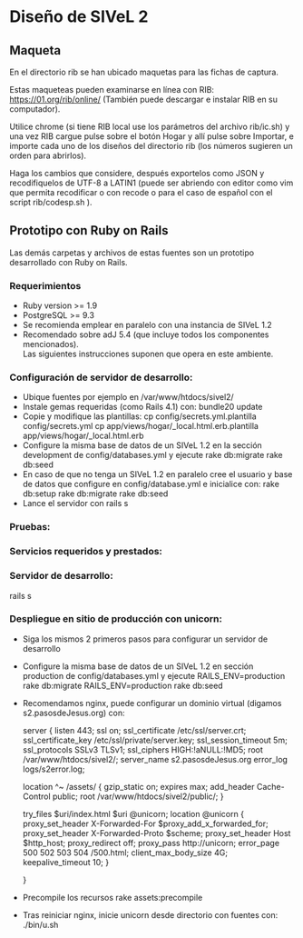 # Diseño de SIVeL 2

## Maqueta

En el directorio rib se han ubicado maquetas para las fichas de captura.  

Estas maqueteas pueden examinarse en línea con RIB: https://01.org/rib/online/
(También puede descargar e instalar RIB en su computador).  
 
Utilice chrome (si tiene RIB local use los parámetros del archivo rib/ic.sh) 
y una vez RIB cargue pulse sobre el botón Hogar y allí pulse sobre Importar, 
e importe cada uno de los diseños del directorio rib (los números
sugieren un orden para abrirlos).  

Haga los cambios que considere, después exportelos como JSON y recodifiquelos
de UTF-8 a LATIN1 (puede ser abriendo con editor como vim que permita 
recodificar o con recode o para el caso de español con el script 
rib/codesp.sh ).


## Prototipo con Ruby on Rails

Las demás carpetas y archivos de estas fuentes son un prototipo desarrollado 
con Ruby on Rails. 

### Requerimientos
* Ruby version >= 1.9
* PostgreSQL >= 9.3
* Se recomienda emplear en paralelo con una instancia de SIVeL 1.2 
* Recomendado sobre adJ 5.4 (que incluye todos los componentes mencionados).  
  Las siguientes instrucciones suponen que opera en este ambiente.

### Configuración de servidor de desarrollo:
* Ubique fuentes por ejemplo en /var/www/htdocs/sivel2/
* Instale gemas requeridas (como Rails 4.1) con:
  bundle20 update
* Copie y modifique las plantillas:
  cp config/secrets.yml.plantilla config/secrets.yml
  cp app/views/hogar/_local.html.erb.plantilla app/views/hogar/_local.html.erb
* Configure la misma base de datos de un SIVeL 1.2 en la sección development
  de config/databases.yml y ejecute
  rake db:migrate
  rake db:seed
* En caso de que no tenga un SIVeL 1.2 en paralelo cree el usuario y base
  de datos que configure en config/database.yml e inicialice con:
  rake db:setup
  rake db:migrate
  rake db:seed
* Lance el servidor con
  rails s

### Pruebas:

### Servicios requeridos y prestados:

### Servidor de desarrollo:
  rails s

### Despliegue en sitio de producción con unicorn:
* Siga los mismos 2 primeros pasos para configurar un servidor de desarrollo
* Configure la misma base de datos de un SIVeL 1.2 en sección production
  de config/databases.yml y ejecute
  RAILS_ENV=production rake db:migrate
  RAILS_ENV=production rake db:seed
* Recomendamos nginx, puede configurar un dominio virtual (digamos
  s2.pasosdeJesus.org) con:

  server {
    listen 443;
    ssl on;
    ssl_certificate /etc/ssl/server.crt;
    ssl_certificate_key /etc/ssl/private/server.key;
    ssl_session_timeout  5m;
    ssl_protocols  SSLv3 TLSv1;
    ssl_ciphers  HIGH:!aNULL:!MD5;
    root /var/www/htdocs/sivel2/;
    server_name s2.pasosdeJesus.org
    error_log logs/s2error.log;

    location ^~ /assets/ {
        gzip_static on;
        expires max;
        add_header Cache-Control public;
        root /var/www/htdocs/sivel2/public/;
    }

    try_files $uri/index.html $uri @unicorn;
    location @unicorn {
            proxy_set_header X-Forwarded-For $proxy_add_x_forwarded_for;
            proxy_set_header X-Forwarded-Proto $scheme;
            proxy_set_header Host $http_host;
            proxy_redirect off;
            proxy_pass http://unicorn;
            error_page 500 502 503 504 /500.html;
            client_max_body_size 4G;
            keepalive_timeout 10;
    }

  }
* Precompile los recursos 
  rake assets:precompile
* Tras reiniciar nginx, inicie unicorn desde directorio con fuentes con:
./bin/u.sh


